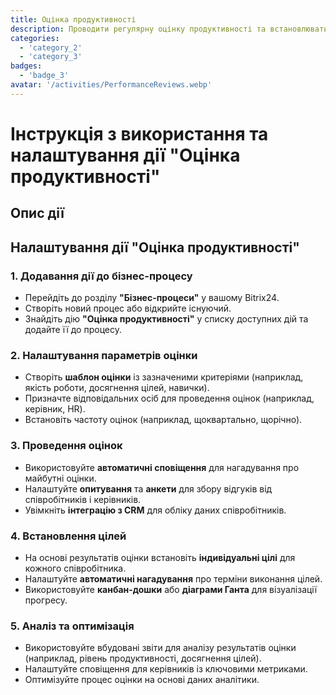 ```yaml
---
title: Оцінка продуктивності
description: Проводити регулярну оцінку продуктивності та встановлювати цілі.
categories: 
  - 'category_2'
  - 'category_3'
badges: 
  - 'badge_3'
avatar: '/activities/PerformanceReviews.webp'
---
```


# Інструкція з використання та налаштування дії "Оцінка продуктивності"

## Опис дії

## **Налаштування дії "Оцінка продуктивності"**

### 1. Додавання дії до бізнес-процесу
- Перейдіть до розділу **"Бізнес-процеси"** у вашому Bitrix24.
- Створіть новий процес або відкрийте існуючий.
- Знайдіть дію **"Оцінка продуктивності"** у списку доступних дій та додайте її до процесу.

### 2. Налаштування параметрів оцінки
- Створіть **шаблон оцінки** із зазначеними критеріями (наприклад, якість роботи, досягнення цілей, навички).
- Призначте відповідальних осіб для проведення оцінок (наприклад, керівник, HR).
- Встановіть частоту оцінок (наприклад, щоквартально, щорічно).

### 3. Проведення оцінок
- Використовуйте **автоматичні сповіщення** для нагадування про майбутні оцінки.
- Налаштуйте **опитування** та **анкети** для збору відгуків від співробітників і керівників.
- Увімкніть **інтеграцію з CRM** для обліку даних співробітників.

### 4. Встановлення цілей
- На основі результатів оцінки встановіть **індивідуальні цілі** для кожного співробітника.
- Налаштуйте **автоматичні нагадування** про терміни виконання цілей.
- Використовуйте **канбан-дошки** або **діаграми Ганта** для візуалізації прогресу.

### 5. Аналіз та оптимізація
- Використовуйте вбудовані звіти для аналізу результатів оцінки (наприклад, рівень продуктивності, досягнення цілей).
- Налаштуйте сповіщення для керівників із ключовими метриками.
- Оптимізуйте процес оцінки на основі даних аналітики.